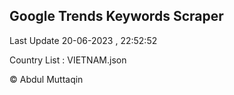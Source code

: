 

## Google Trends Keywords Scraper 
 
Last Update 20-06-2023 , 22:52:52

Country List :
VIETNAM.json



© Abdul Muttaqin 
